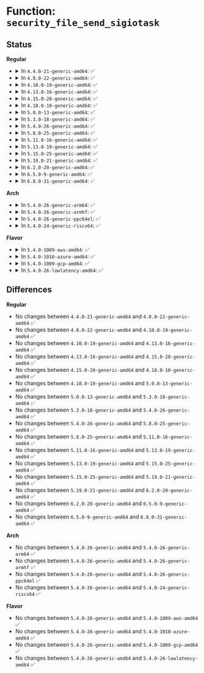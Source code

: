 # Function: <code>security_file_send_sigiotask</code>

## Status
<b>Regular</b>
<ul>
<li>
<details>
<summary>In <code>4.4.0-21-generic-amd64</code>: ✅</summary>

```c
int security_file_send_sigiotask(struct task_struct * tsk, struct fown_struct * fown, int sig)
```

```json
{
  "name": "security_file_send_sigiotask",
  "collision_type": "Unique Global",
  "inline_type": "No",
  "funcs": [
    {
      "addr": 18446744071582244880,
      "name": "security_file_send_sigiotask",
      "external": true,
      "loc": "security/security.c:835",
      "file": "security/security.c",
      "inline": "seen, unknown",
      "caller_inline": [],
      "caller_func": [
        "fs/fcntl.c:send_sigio_to_task",
        "fs/fcntl.c:send_sigurg"
      ]
    }
  ],
  "symbols": [
    {
      "addr": 18446744071582244880,
      "name": "security_file_send_sigiotask",
      "section": ".text",
      "bind": "STB_GLOBAL",
      "size": 91
    }
  ]
}
```
</details>
</li>
<li>
<details>
<summary>In <code>4.8.0-22-generic-amd64</code>: ✅</summary>

```c
int security_file_send_sigiotask(struct task_struct * tsk, struct fown_struct * fown, int sig)
```

```json
{
  "name": "security_file_send_sigiotask",
  "collision_type": "Unique Global",
  "inline_type": "No",
  "funcs": [
    {
      "addr": 18446744071582463600,
      "name": "security_file_send_sigiotask",
      "external": true,
      "loc": "security/security.c:857",
      "file": "security/security.c",
      "inline": "seen, unknown",
      "caller_inline": [],
      "caller_func": [
        "fs/fcntl.c:send_sigurg",
        "fs/fcntl.c:send_sigio_to_task"
      ]
    }
  ],
  "symbols": [
    {
      "addr": 18446744071582463600,
      "name": "security_file_send_sigiotask",
      "section": ".text",
      "bind": "STB_GLOBAL",
      "size": 91
    }
  ]
}
```
</details>
</li>
<li>
<details>
<summary>In <code>4.10.0-19-generic-amd64</code>: ✅</summary>

```c
int security_file_send_sigiotask(struct task_struct * tsk, struct fown_struct * fown, int sig)
```

```json
{
  "name": "security_file_send_sigiotask",
  "collision_type": "Unique Global",
  "inline_type": "No",
  "funcs": [
    {
      "addr": 18446744071582556064,
      "name": "security_file_send_sigiotask",
      "external": true,
      "loc": "security/security.c:878",
      "file": "security/security.c",
      "inline": "seen, unknown",
      "caller_inline": [],
      "caller_func": [
        "fs/fcntl.c:send_sigurg",
        "fs/fcntl.c:send_sigio_to_task"
      ]
    }
  ],
  "symbols": [
    {
      "addr": 18446744071582556064,
      "name": "security_file_send_sigiotask",
      "section": ".text",
      "bind": "STB_GLOBAL",
      "size": 91
    }
  ]
}
```
</details>
</li>
<li>
<details>
<summary>In <code>4.13.0-16-generic-amd64</code>: ✅</summary>

```c
int security_file_send_sigiotask(struct task_struct * tsk, struct fown_struct * fown, int sig)
```

```json
{
  "name": "security_file_send_sigiotask",
  "collision_type": "Unique Global",
  "inline_type": "No",
  "funcs": [
    {
      "addr": 18446744071582643104,
      "name": "security_file_send_sigiotask",
      "external": true,
      "loc": "security/security.c:1490",
      "file": "security/security.c",
      "inline": "seen, unknown",
      "caller_inline": [],
      "caller_func": [
        "fs/fcntl.c:send_sigurg",
        "fs/fcntl.c:send_sigio_to_task"
      ]
    }
  ],
  "symbols": [
    {
      "addr": 18446744071582643104,
      "name": "security_file_send_sigiotask",
      "section": ".text",
      "bind": "STB_GLOBAL",
      "size": 91
    }
  ]
}
```
</details>
</li>
<li>
<details>
<summary>In <code>4.15.0-20-generic-amd64</code>: ✅</summary>

```c
int security_file_send_sigiotask(struct task_struct * tsk, struct fown_struct * fown, int sig)
```

```json
{
  "name": "security_file_send_sigiotask",
  "collision_type": "Unique Global",
  "inline_type": "No",
  "funcs": [
    {
      "addr": 18446744071582797568,
      "name": "security_file_send_sigiotask",
      "external": true,
      "loc": "security/security.c:1448",
      "file": "security/security.c",
      "inline": "seen, unknown",
      "caller_inline": [],
      "caller_func": [
        "fs/fcntl.c:send_sigurg",
        "fs/fcntl.c:send_sigio_to_task"
      ]
    }
  ],
  "symbols": [
    {
      "addr": 18446744071582797568,
      "name": "security_file_send_sigiotask",
      "section": ".text",
      "bind": "STB_GLOBAL",
      "size": 97
    }
  ]
}
```
</details>
</li>
<li>
<details>
<summary>In <code>4.18.0-10-generic-amd64</code>: ✅</summary>

```c
int security_file_send_sigiotask(struct task_struct * tsk, struct fown_struct * fown, int sig)
```

```json
{
  "name": "security_file_send_sigiotask",
  "collision_type": "Unique Global",
  "inline_type": "No",
  "funcs": [
    {
      "addr": 18446744071582994816,
      "name": "security_file_send_sigiotask",
      "external": true,
      "loc": "security/security.c:974",
      "file": "security/security.c",
      "inline": "seen, unknown",
      "caller_inline": [],
      "caller_func": [
        "fs/fcntl.c:send_sigurg",
        "fs/fcntl.c:send_sigio_to_task"
      ]
    }
  ],
  "symbols": [
    {
      "addr": 18446744071582994816,
      "name": "security_file_send_sigiotask",
      "section": ".text",
      "bind": "STB_GLOBAL",
      "size": 78
    }
  ]
}
```
</details>
</li>
<li>
<details>
<summary>In <code>5.0.0-13-generic-amd64</code>: ✅</summary>

```c
int security_file_send_sigiotask(struct task_struct * tsk, struct fown_struct * fown, int sig)
```

```json
{
  "name": "security_file_send_sigiotask",
  "collision_type": "Unique Global",
  "inline_type": "No",
  "funcs": [
    {
      "addr": 18446744071583106496,
      "name": "security_file_send_sigiotask",
      "external": true,
      "loc": "security/security.c:1510",
      "file": "security/security.c",
      "inline": "seen, unknown",
      "caller_inline": [],
      "caller_func": [
        "fs/fcntl.c:send_sigurg",
        "fs/fcntl.c:send_sigurg",
        "fs/fcntl.c:send_sigio_to_task"
      ]
    }
  ],
  "symbols": [
    {
      "addr": 18446744071583106496,
      "name": "security_file_send_sigiotask",
      "section": ".text",
      "bind": "STB_GLOBAL",
      "size": 78
    }
  ]
}
```
</details>
</li>
<li>
<details>
<summary>In <code>5.3.0-18-generic-amd64</code>: ✅</summary>

```c
int security_file_send_sigiotask(struct task_struct * tsk, struct fown_struct * fown, int sig)
```

```json
{
  "name": "security_file_send_sigiotask",
  "collision_type": "Unique Global",
  "inline_type": "No",
  "funcs": [
    {
      "addr": 18446744071583292720,
      "name": "security_file_send_sigiotask",
      "external": true,
      "loc": "security/security.c:1529",
      "file": "security/security.c",
      "inline": "seen, unknown",
      "caller_inline": [],
      "caller_func": [
        "fs/fcntl.c:send_sigurg",
        "fs/fcntl.c:send_sigurg",
        "fs/fcntl.c:send_sigio_to_task"
      ]
    }
  ],
  "symbols": [
    {
      "addr": 18446744071583292720,
      "name": "security_file_send_sigiotask",
      "section": ".text",
      "bind": "STB_GLOBAL",
      "size": 87
    }
  ]
}
```
</details>
</li>
<li>
<details>
<summary>In <code>5.4.0-26-generic-amd64</code>: ✅</summary>

```c
int security_file_send_sigiotask(struct task_struct * tsk, struct fown_struct * fown, int sig)
```

```json
{
  "name": "security_file_send_sigiotask",
  "collision_type": "Unique Global",
  "inline_type": "No",
  "funcs": [
    {
      "addr": 18446744071583397888,
      "name": "security_file_send_sigiotask",
      "external": true,
      "loc": "security/security.c:1568",
      "file": "security/security.c",
      "inline": "seen, unknown",
      "caller_inline": [],
      "caller_func": [
        "fs/fcntl.c:send_sigurg",
        "fs/fcntl.c:send_sigurg",
        "fs/fcntl.c:send_sigio_to_task"
      ]
    }
  ],
  "symbols": [
    {
      "addr": 18446744071583397888,
      "name": "security_file_send_sigiotask",
      "section": ".text",
      "bind": "STB_GLOBAL",
      "size": 76
    }
  ]
}
```
</details>
</li>
<li>
<details>
<summary>In <code>5.8.0-25-generic-amd64</code>: ✅</summary>

```c
int security_file_send_sigiotask(struct task_struct * tsk, struct fown_struct * fown, int sig)
```

```json
{
  "name": "security_file_send_sigiotask",
  "collision_type": "Unique Global",
  "inline_type": "No",
  "funcs": [
    {
      "addr": 18446744071583737344,
      "name": "security_file_send_sigiotask",
      "external": true,
      "loc": "security/security.c:1744",
      "file": "security/security.c",
      "inline": "seen, unknown",
      "caller_inline": [],
      "caller_func": [
        "fs/fcntl.c:send_sigurg",
        "fs/fcntl.c:send_sigurg",
        "fs/fcntl.c:send_sigio_to_task"
      ]
    }
  ],
  "symbols": [
    {
      "addr": 18446744071583737344,
      "name": "security_file_send_sigiotask",
      "section": ".text",
      "bind": "STB_GLOBAL",
      "size": 76
    }
  ]
}
```
</details>
</li>
<li>
<details>
<summary>In <code>5.11.0-16-generic-amd64</code>: ✅</summary>

```c
int security_file_send_sigiotask(struct task_struct * tsk, struct fown_struct * fown, int sig)
```

```json
{
  "name": "security_file_send_sigiotask",
  "collision_type": "Unique Global",
  "inline_type": "No",
  "funcs": [
    {
      "addr": 18446744071583857680,
      "name": "security_file_send_sigiotask",
      "external": true,
      "loc": "security/security.c:1746",
      "file": "security/security.c",
      "inline": "seen, unknown",
      "caller_inline": [],
      "caller_func": [
        "fs/fcntl.c:send_sigurg",
        "fs/fcntl.c:send_sigurg",
        "fs/fcntl.c:send_sigio_to_task"
      ]
    }
  ],
  "symbols": [
    {
      "addr": 18446744071583857680,
      "name": "security_file_send_sigiotask",
      "section": ".text",
      "bind": "STB_GLOBAL",
      "size": 76
    }
  ]
}
```
</details>
</li>
<li>
<details>
<summary>In <code>5.13.0-19-generic-amd64</code>: ✅</summary>

```c
int security_file_send_sigiotask(struct task_struct * tsk, struct fown_struct * fown, int sig)
```

```json
{
  "name": "security_file_send_sigiotask",
  "collision_type": "Unique Global",
  "inline_type": "No",
  "funcs": [
    {
      "addr": 18446744071583883840,
      "name": "security_file_send_sigiotask",
      "external": true,
      "loc": "security/security.c:1796",
      "file": "security/security.c",
      "inline": "seen, unknown",
      "caller_inline": [],
      "caller_func": [
        "fs/fcntl.c:send_sigurg",
        "fs/fcntl.c:send_sigurg",
        "fs/fcntl.c:send_sigio_to_task"
      ]
    }
  ],
  "symbols": [
    {
      "addr": 18446744071583883840,
      "name": "security_file_send_sigiotask",
      "section": ".text",
      "bind": "STB_GLOBAL",
      "size": 76
    }
  ]
}
```
</details>
</li>
<li>
<details>
<summary>In <code>5.15.0-25-generic-amd64</code>: ✅</summary>

```c
int security_file_send_sigiotask(struct task_struct * tsk, struct fown_struct * fown, int sig)
```

```json
{
  "name": "security_file_send_sigiotask",
  "collision_type": "Unique Global",
  "inline_type": "No",
  "funcs": [
    {
      "addr": 18446744071584247792,
      "name": "security_file_send_sigiotask",
      "external": true,
      "loc": "security/security.c:1804",
      "file": "security/security.c",
      "inline": "seen, unknown",
      "caller_inline": [],
      "caller_func": [
        "fs/fcntl.c:send_sigurg",
        "fs/fcntl.c:send_sigurg",
        "fs/fcntl.c:send_sigio_to_task"
      ]
    }
  ],
  "symbols": [
    {
      "addr": 18446744071584247792,
      "name": "security_file_send_sigiotask",
      "section": ".text",
      "bind": "STB_GLOBAL",
      "size": 76
    }
  ]
}
```
</details>
</li>
<li>
<details>
<summary>In <code>5.19.0-21-generic-amd64</code>: ✅</summary>

```c
int security_file_send_sigiotask(struct task_struct * tsk, struct fown_struct * fown, int sig)
```

```json
{
  "name": "security_file_send_sigiotask",
  "collision_type": "Unique Global",
  "inline_type": "No",
  "funcs": [
    {
      "addr": 18446744071584857152,
      "name": "security_file_send_sigiotask",
      "external": true,
      "loc": "security/security.c:1809",
      "file": "security/security.c",
      "inline": "seen, unknown",
      "caller_inline": [],
      "caller_func": [
        "fs/fcntl.c:send_sigurg",
        "fs/fcntl.c:send_sigurg",
        "fs/fcntl.c:send_sigio_to_task"
      ]
    }
  ],
  "symbols": [
    {
      "addr": 18446744071584857152,
      "name": "security_file_send_sigiotask",
      "section": ".text",
      "bind": "STB_GLOBAL",
      "size": 107
    }
  ]
}
```
</details>
</li>
<li>
<details>
<summary>In <code>6.2.0-20-generic-amd64</code>: ✅</summary>

```c
int security_file_send_sigiotask(struct task_struct * tsk, struct fown_struct * fown, int sig)
```

```json
{
  "name": "security_file_send_sigiotask",
  "collision_type": "Unique Global",
  "inline_type": "No",
  "funcs": [
    {
      "addr": 18446744071585561200,
      "name": "security_file_send_sigiotask",
      "external": true,
      "loc": "security/security.c:1851",
      "file": "security/security.c",
      "inline": "seen, unknown",
      "caller_inline": [],
      "caller_func": [
        "fs/fcntl.c:send_sigurg",
        "fs/fcntl.c:send_sigurg",
        "fs/fcntl.c:send_sigio_to_task"
      ]
    }
  ],
  "symbols": [
    {
      "addr": 18446744071585561200,
      "name": "security_file_send_sigiotask",
      "section": ".text",
      "bind": "STB_GLOBAL",
      "size": 107
    }
  ]
}
```
</details>
</li>
<li>
<details>
<summary>In <code>6.5.0-9-generic-amd64</code>: ✅</summary>

```c
int security_file_send_sigiotask(struct task_struct * tsk, struct fown_struct * fown, int sig)
```

```json
{
  "name": "security_file_send_sigiotask",
  "collision_type": "Unique Global",
  "inline_type": "No",
  "funcs": [
    {
      "addr": 18446744071585792144,
      "name": "security_file_send_sigiotask",
      "external": true,
      "loc": "security/security.c:2924",
      "file": "security/security.c",
      "inline": "seen, unknown",
      "caller_inline": [],
      "caller_func": [
        "fs/fcntl.c:send_sigurg",
        "fs/fcntl.c:send_sigurg",
        "fs/fcntl.c:send_sigio_to_task"
      ]
    }
  ],
  "symbols": [
    {
      "addr": 18446744071585792144,
      "name": "security_file_send_sigiotask",
      "section": ".text",
      "bind": "STB_GLOBAL",
      "size": 107
    }
  ]
}
```
</details>
</li>
<li>
<details>
<summary>In <code>6.8.0-31-generic-amd64</code>: ✅</summary>

```c
int security_file_send_sigiotask(struct task_struct * tsk, struct fown_struct * fown, int sig)
```

```json
{
  "name": "security_file_send_sigiotask",
  "collision_type": "Unique Global",
  "inline_type": "No",
  "funcs": [
    {
      "addr": 18446744071586040192,
      "name": "security_file_send_sigiotask",
      "external": true,
      "loc": "security/security.c:3002",
      "file": "security/security.c",
      "inline": "seen, unknown",
      "caller_inline": [],
      "caller_func": [
        "fs/fcntl.c:send_sigurg",
        "fs/fcntl.c:send_sigurg",
        "fs/fcntl.c:send_sigio_to_task"
      ]
    }
  ],
  "symbols": [
    {
      "addr": 18446744071586040192,
      "name": "security_file_send_sigiotask",
      "section": ".text",
      "bind": "STB_GLOBAL",
      "size": 107
    }
  ]
}
```
</details>
</li>
</ul>
<b>Arch</b>
<ul>
<li>
<details>
<summary>In <code>5.4.0-26-generic-arm64</code>: ✅</summary>

```c
int security_file_send_sigiotask(struct task_struct * tsk, struct fown_struct * fown, int sig)
```

```json
{
  "name": "security_file_send_sigiotask",
  "collision_type": "Unique Global",
  "inline_type": "No",
  "funcs": [
    {
      "addr": 18446603336495150176,
      "name": "security_file_send_sigiotask",
      "external": true,
      "loc": "security/security.c:1568",
      "file": "security/security.c",
      "inline": "seen, unknown",
      "caller_inline": [],
      "caller_func": [
        "fs/fcntl.c:send_sigurg",
        "fs/fcntl.c:send_sigurg",
        "fs/fcntl.c:send_sigio_to_task"
      ]
    }
  ],
  "symbols": [
    {
      "addr": 18446603336495150176,
      "name": "security_file_send_sigiotask",
      "section": ".text",
      "bind": "STB_GLOBAL",
      "size": 100
    }
  ]
}
```
</details>
</li>
<li>
<details>
<summary>In <code>5.4.0-26-generic-armhf</code>: ✅</summary>

```c
int security_file_send_sigiotask(struct task_struct * tsk, struct fown_struct * fown, int sig)
```

```json
{
  "name": "security_file_send_sigiotask",
  "collision_type": "Unique Global",
  "inline_type": "No",
  "funcs": [
    {
      "addr": 3228537788,
      "name": "security_file_send_sigiotask",
      "external": true,
      "loc": "security/security.c:1568",
      "file": "security/security.c",
      "inline": "seen, unknown",
      "caller_inline": [],
      "caller_func": [
        "fs/fcntl.c:send_sigurg",
        "fs/fcntl.c:send_sigurg",
        "fs/fcntl.c:send_sigio_to_task"
      ]
    }
  ],
  "symbols": [
    {
      "addr": 3228537788,
      "name": "security_file_send_sigiotask",
      "section": ".text",
      "bind": "STB_GLOBAL",
      "size": 100
    }
  ]
}
```
</details>
</li>
<li>
<details>
<summary>In <code>5.4.0-26-generic-ppc64el</code>: ✅</summary>

```c
int security_file_send_sigiotask(struct task_struct * tsk, struct fown_struct * fown, int sig)
```

```json
{
  "name": "security_file_send_sigiotask",
  "collision_type": "Unique Global",
  "inline_type": "No",
  "funcs": [
    {
      "addr": 13835058055289074704,
      "name": "security_file_send_sigiotask",
      "external": true,
      "loc": "security/security.c:1568",
      "file": "security/security.c",
      "inline": "seen, unknown",
      "caller_inline": [],
      "caller_func": [
        "fs/fcntl.c:send_sigurg",
        "fs/fcntl.c:send_sigurg",
        "fs/fcntl.c:send_sigio_to_task"
      ]
    }
  ],
  "symbols": [
    {
      "addr": 13835058055289074704,
      "name": "security_file_send_sigiotask",
      "section": ".text",
      "bind": "STB_GLOBAL",
      "size": 208
    }
  ]
}
```
</details>
</li>
<li>
<details>
<summary>In <code>5.4.0-24-generic-riscv64</code>: ✅</summary>

```c
int security_file_send_sigiotask(struct task_struct * tsk, struct fown_struct * fown, int sig)
```

```json
{
  "name": "security_file_send_sigiotask",
  "collision_type": "Unique Global",
  "inline_type": "No",
  "funcs": [
    {
      "addr": 18446743936274397628,
      "name": "security_file_send_sigiotask",
      "external": true,
      "loc": "security/security.c:1568",
      "file": "security/security.c",
      "inline": "seen, unknown",
      "caller_inline": [],
      "caller_func": [
        "fs/fcntl.c:send_sigurg",
        "fs/fcntl.c:send_sigurg",
        "fs/fcntl.c:send_sigio_to_task"
      ]
    }
  ],
  "symbols": [
    {
      "addr": 18446743936274397628,
      "name": "security_file_send_sigiotask",
      "section": ".text",
      "bind": "STB_GLOBAL",
      "size": 76
    }
  ]
}
```
</details>
</li>
</ul>
<b>Flavor</b>
<ul>
<li>
<details>
<summary>In <code>5.4.0-1009-aws-amd64</code>: ✅</summary>

```c
int security_file_send_sigiotask(struct task_struct * tsk, struct fown_struct * fown, int sig)
```

```json
{
  "name": "security_file_send_sigiotask",
  "collision_type": "Unique Global",
  "inline_type": "No",
  "funcs": [
    {
      "addr": 18446744071583366624,
      "name": "security_file_send_sigiotask",
      "external": true,
      "loc": "security/security.c:1568",
      "file": "security/security.c",
      "inline": "seen, unknown",
      "caller_inline": [],
      "caller_func": [
        "fs/fcntl.c:send_sigurg",
        "fs/fcntl.c:send_sigurg",
        "fs/fcntl.c:send_sigio_to_task"
      ]
    }
  ],
  "symbols": [
    {
      "addr": 18446744071583366624,
      "name": "security_file_send_sigiotask",
      "section": ".text",
      "bind": "STB_GLOBAL",
      "size": 76
    }
  ]
}
```
</details>
</li>
<li>
<details>
<summary>In <code>5.4.0-1010-azure-amd64</code>: ✅</summary>

```c
int security_file_send_sigiotask(struct task_struct * tsk, struct fown_struct * fown, int sig)
```

```json
{
  "name": "security_file_send_sigiotask",
  "collision_type": "Unique Global",
  "inline_type": "No",
  "funcs": [
    {
      "addr": 18446744071583303728,
      "name": "security_file_send_sigiotask",
      "external": true,
      "loc": "security/security.c:1568",
      "file": "security/security.c",
      "inline": "seen, unknown",
      "caller_inline": [],
      "caller_func": [
        "fs/fcntl.c:send_sigurg",
        "fs/fcntl.c:send_sigurg",
        "fs/fcntl.c:send_sigio_to_task"
      ]
    }
  ],
  "symbols": [
    {
      "addr": 18446744071583303728,
      "name": "security_file_send_sigiotask",
      "section": ".text",
      "bind": "STB_GLOBAL",
      "size": 76
    }
  ]
}
```
</details>
</li>
<li>
<details>
<summary>In <code>5.4.0-1009-gcp-amd64</code>: ✅</summary>

```c
int security_file_send_sigiotask(struct task_struct * tsk, struct fown_struct * fown, int sig)
```

```json
{
  "name": "security_file_send_sigiotask",
  "collision_type": "Unique Global",
  "inline_type": "No",
  "funcs": [
    {
      "addr": 18446744071583350400,
      "name": "security_file_send_sigiotask",
      "external": true,
      "loc": "security/security.c:1568",
      "file": "security/security.c",
      "inline": "seen, unknown",
      "caller_inline": [],
      "caller_func": [
        "fs/fcntl.c:send_sigurg",
        "fs/fcntl.c:send_sigurg",
        "fs/fcntl.c:send_sigio_to_task"
      ]
    }
  ],
  "symbols": [
    {
      "addr": 18446744071583350400,
      "name": "security_file_send_sigiotask",
      "section": ".text",
      "bind": "STB_GLOBAL",
      "size": 76
    }
  ]
}
```
</details>
</li>
<li>
<details>
<summary>In <code>5.4.0-26-lowlatency-amd64</code>: ✅</summary>

```c
int security_file_send_sigiotask(struct task_struct * tsk, struct fown_struct * fown, int sig)
```

```json
{
  "name": "security_file_send_sigiotask",
  "collision_type": "Unique Global",
  "inline_type": "No",
  "funcs": [
    {
      "addr": 18446744071583445584,
      "name": "security_file_send_sigiotask",
      "external": true,
      "loc": "security/security.c:1568",
      "file": "security/security.c",
      "inline": "seen, unknown",
      "caller_inline": [],
      "caller_func": [
        "fs/fcntl.c:send_sigurg",
        "fs/fcntl.c:send_sigurg",
        "fs/fcntl.c:send_sigio_to_task"
      ]
    }
  ],
  "symbols": [
    {
      "addr": 18446744071583445584,
      "name": "security_file_send_sigiotask",
      "section": ".text",
      "bind": "STB_GLOBAL",
      "size": 76
    }
  ]
}
```
</details>
</li>
</ul>

## Differences
<b>Regular</b>
<ul>
<li>
No changes between <code>4.4.0-21-generic-amd64</code> and <code>4.8.0-22-generic-amd64</code> ✅
</li>
<li>
No changes between <code>4.8.0-22-generic-amd64</code> and <code>4.10.0-19-generic-amd64</code> ✅
</li>
<li>
No changes between <code>4.10.0-19-generic-amd64</code> and <code>4.13.0-16-generic-amd64</code> ✅
</li>
<li>
No changes between <code>4.13.0-16-generic-amd64</code> and <code>4.15.0-20-generic-amd64</code> ✅
</li>
<li>
No changes between <code>4.15.0-20-generic-amd64</code> and <code>4.18.0-10-generic-amd64</code> ✅
</li>
<li>
No changes between <code>4.18.0-10-generic-amd64</code> and <code>5.0.0-13-generic-amd64</code> ✅
</li>
<li>
No changes between <code>5.0.0-13-generic-amd64</code> and <code>5.3.0-18-generic-amd64</code> ✅
</li>
<li>
No changes between <code>5.3.0-18-generic-amd64</code> and <code>5.4.0-26-generic-amd64</code> ✅
</li>
<li>
No changes between <code>5.4.0-26-generic-amd64</code> and <code>5.8.0-25-generic-amd64</code> ✅
</li>
<li>
No changes between <code>5.8.0-25-generic-amd64</code> and <code>5.11.0-16-generic-amd64</code> ✅
</li>
<li>
No changes between <code>5.11.0-16-generic-amd64</code> and <code>5.13.0-19-generic-amd64</code> ✅
</li>
<li>
No changes between <code>5.13.0-19-generic-amd64</code> and <code>5.15.0-25-generic-amd64</code> ✅
</li>
<li>
No changes between <code>5.15.0-25-generic-amd64</code> and <code>5.19.0-21-generic-amd64</code> ✅
</li>
<li>
No changes between <code>5.19.0-21-generic-amd64</code> and <code>6.2.0-20-generic-amd64</code> ✅
</li>
<li>
No changes between <code>6.2.0-20-generic-amd64</code> and <code>6.5.0-9-generic-amd64</code> ✅
</li>
<li>
No changes between <code>6.5.0-9-generic-amd64</code> and <code>6.8.0-31-generic-amd64</code> ✅
</li>
</ul>
<b>Arch</b>
<ul>
<li>
No changes between <code>5.4.0-26-generic-amd64</code> and <code>5.4.0-26-generic-arm64</code> ✅
</li>
<li>
No changes between <code>5.4.0-26-generic-amd64</code> and <code>5.4.0-26-generic-armhf</code> ✅
</li>
<li>
No changes between <code>5.4.0-26-generic-amd64</code> and <code>5.4.0-26-generic-ppc64el</code> ✅
</li>
<li>
No changes between <code>5.4.0-26-generic-amd64</code> and <code>5.4.0-24-generic-riscv64</code> ✅
</li>
</ul>
<b>Flavor</b>
<ul>
<li>
No changes between <code>5.4.0-26-generic-amd64</code> and <code>5.4.0-1009-aws-amd64</code> ✅
</li>
<li>
No changes between <code>5.4.0-26-generic-amd64</code> and <code>5.4.0-1010-azure-amd64</code> ✅
</li>
<li>
No changes between <code>5.4.0-26-generic-amd64</code> and <code>5.4.0-1009-gcp-amd64</code> ✅
</li>
<li>
No changes between <code>5.4.0-26-generic-amd64</code> and <code>5.4.0-26-lowlatency-amd64</code> ✅
</li>
</ul>
